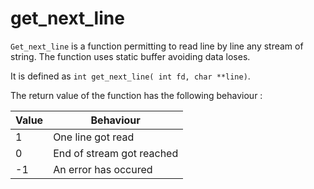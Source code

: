 # get_next_line

`Get_next_line` is a function permitting to read line by line any stream of string. The function uses static buffer avoiding data loses.
 
 It is defined as `int get_next_line( int fd, char **line)`.
 
 The return value of the function has the following behaviour : 
 
 | Value | Behaviour | 
 | ---| ---| 
 |  1 | One line got read | 
 |  0| End of stream got reached | 
 | -1 |  An error has occured | 

